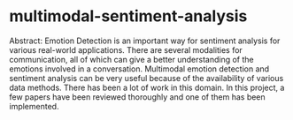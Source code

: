 # multimodal-sentiment-analysis
Abstract: Emotion Detection is an important way for sentiment analysis for various real-world applications. There are several modalities for communication, all of which can give a better understanding of the emotions involved in a conversation. Multimodal emotion detection and sentiment analysis can be very useful because of the availability of various data methods. There has been a lot of work in this domain. In this project, a few papers have been reviewed thoroughly and one of them has been implemented.
